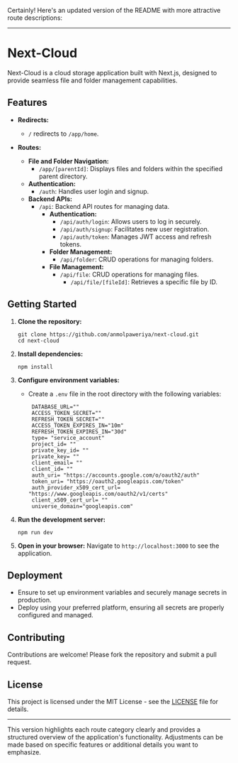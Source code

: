 Certainly! Here's an updated version of the README with more attractive route descriptions:

---

# Next-Cloud

Next-Cloud is a cloud storage application built with Next.js, designed to provide seamless file and folder management capabilities.

## Features

- **Redirects:**
  - `/` redirects to `/app/home`.
  
- **Routes:**
  - **File and Folder Navigation:**
    - `/app/[parentId]`: Displays files and folders within the specified parent directory.
  - **Authentication:**
    - `/auth`: Handles user login and signup.
  - **Backend APIs:**
    - `/api`: Backend API routes for managing data.
      - **Authentication:**
        - `/api/auth/login`: Allows users to log in securely.
        - `/api/auth/signup`: Facilitates new user registration.
        - `/api/auth/token`: Manages JWT access and refresh tokens.
      - **Folder Management:**
        - `/api/folder`: CRUD operations for managing folders.
      - **File Management:**
        - `/api/file`: CRUD operations for managing files.
          - `/api/file/[fileId]`: Retrieves a specific file by ID.

## Getting Started

1. **Clone the repository:**
   ```
   git clone https://github.com/anmolpaweriya/next-cloud.git
   cd next-cloud
   ```

2. **Install dependencies:**
   ```
   npm install
   ```

3. **Configure environment variables:**
   - Create a `.env` file in the root directory with the following variables:
     ```
      DATABASE_URL=""
      ACCESS_TOKEN_SECRET=""
      REFRESH_TOKEN_SECRET=""
      ACCESS_TOKEN_EXPIRES_IN="10m"
      REFRESH_TOKEN_EXPIRES_IN="30d"
      type= "service_account"
      project_id= ""
      private_key_id= ""
      private_key= ""
      client_email= ""
      client_id= ""
      auth_uri= "https://accounts.google.com/o/oauth2/auth"
      token_uri= "https://oauth2.googleapis.com/token"
      auth_provider_x509_cert_url= "https://www.googleapis.com/oauth2/v1/certs"
      client_x509_cert_url= ""
      universe_domain="googleapis.com"
     ```

4. **Run the development server:**
   ```
   npm run dev
   ```

5. **Open in your browser:**
   Navigate to `http://localhost:3000` to see the application.

## Deployment

- Ensure to set up environment variables and securely manage secrets in production.
- Deploy using your preferred platform, ensuring all secrets are properly configured and managed.

## Contributing

Contributions are welcome! Please fork the repository and submit a pull request.

## License

This project is licensed under the MIT License - see the [LICENSE](LICENSE) file for details.

---

This version highlights each route category clearly and provides a structured overview of the application's functionality. Adjustments can be made based on specific features or additional details you want to emphasize.